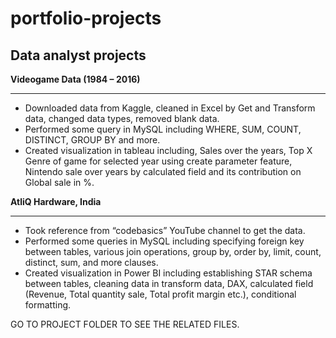 # portfolio-projects
<h2>Data analyst projects</h2>

<b>Videogame Data (1984 – 2016)</b><hr>

<a> 
  <ul>
    <li> Downloaded data from Kaggle, cleaned in Excel by Get and Transform data, changed data types, removed blank data. </li>
    <li> Performed some query in MySQL including WHERE, SUM, COUNT, DISTINCT, GROUP BY and more. </li>
    <li> Created visualization in tableau including, Sales over the years, Top X Genre of game for selected year using create parameter feature, Nintendo sale over years by calculated field and its contribution on Global sale in %. </li>
  </ul>
</a>

<b>
AtliQ Hardware, India </b><hr>

<a> 
  <ul>
    <li> Took reference from “codebasics” YouTube channel to get the data. </li>
    <li> Performed some queries in MySQL including specifying foreign key between tables, various join operations, group by, order by, limit, count, distinct, sum, and more clauses. </li>
    <li> Created visualization in Power BI including establishing STAR schema between tables, cleaning data in transform data, DAX, calculated field (Revenue, Total quantity sale, Total profit margin etc.), conditional formatting. </li>
  </ul>
</a>

GO TO PROJECT FOLDER TO SEE THE RELATED FILES.
